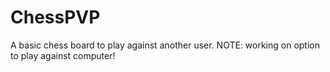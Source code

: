 # ChessPVP
A basic chess board to play against another user. NOTE: working on option to play against computer!
